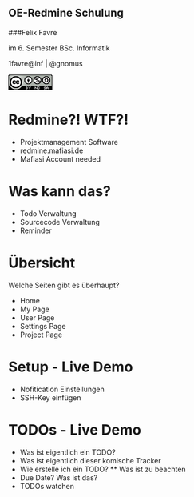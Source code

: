 ## OE-Redmine Schulung



###Felix Favre

im 6. Semester BSc. Informatik

1favre@inf | @gnomus

![ccbysa](img/cc-by-nc-sa.png)



# Redmine?! WTF?!
* Projektmanagement Software
* redmine.mafiasi.de
* Mafiasi Account needed



# Was kann das?
* Todo Verwaltung
* Sourcecode Verwaltung
* Reminder



# Übersicht
Welche Seiten gibt es überhaupt?
* Home
* My Page
* User Page
* Settings Page
* Project Page



# Setup - Live Demo
* Nofitication Einstellungen
* SSH-Key einfügen



# TODOs - Live Demo
* Was ist eigentlich ein TODO?
* Was ist eigentlich dieser komische Tracker
* Wie erstelle ich ein TODO?
** Was ist zu beachten
* Due Date? Was ist das?
* TODOs watchen






